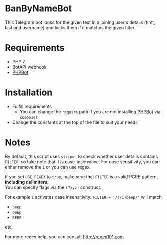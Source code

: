 # BanByNameBot
This Telegram bot looks for the given text in a joining user's details (first, last and username) and kicks them if it matches the given filter

# Requirements

- PHP 7
- BotAPI webhook
- [PHPBot](https://github.com/kyle2142/phpbot)

# Installation

- Fulfill requirements
  - You can change the `require` path if you are not installing [PHPBot](https://github.com/kyle2142/phpbot) via `composer`
- Change the constants at the top of the file to suit your needs

# Notes

By default, this script uses `stripos` to check whether user details contains `FILTER`, so take note that it is case-insensitive.
For case sensitivity, you can either remove the `i` or you can use regex.


If you set `USE_REGEX` to `true`, make sure that `FILTER` is a valid PCRE pattern, **including delimiters**.  
You can specify flags via the `(?xyz)` construct.

For example `i` activates case insensitivity. `FILTER = '/(?i)beep/'` will match
- `beep`
- `beEp`
- `BEEP`

etc.

For more regex help, you can consult http://regex101.com
